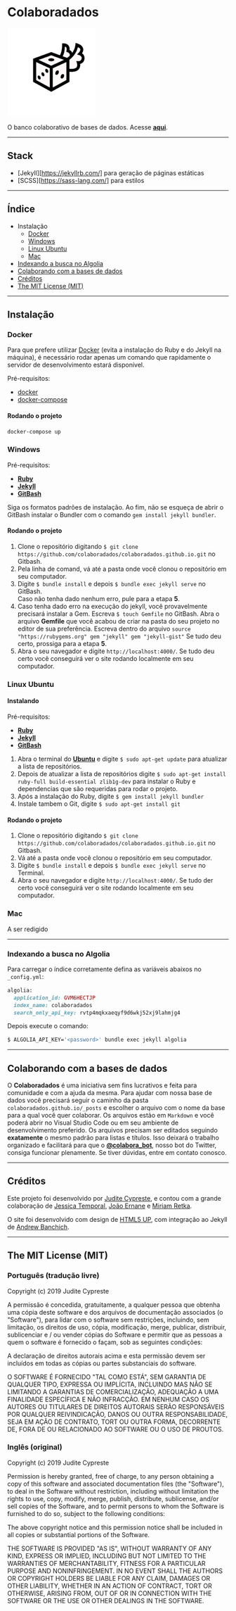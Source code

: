 # Colaboradados

<a href="https://colaboradados.github.io"> <img src="images/colaboradados.png" width="200"></a>

O banco colaborativo de bases de dados. Acesse [**aqui**](https://colaboradados.github.io).

---

## Stack

- [Jekyll][https://jekyllrb.com/] para geração de páginas estáticas
- [SCSS][https://sass-lang.com/] para estilos

---

## Índice

- Instalação
  - [Docker](#docker)
  - [Windows](#windows)
  - [Linux Ubuntu](#linux-ubuntu)
  - [Mac](#mac)
- [Indexando a busca no Algolia](#indexando-a-busca-no-Algolia)
- [Colaborando com a bases de dados](#colaborando-com-a-bases-de-dados)
- [Créditos](#créditos)
- [The MIT License (MIT)](<#the-mit-license-(mit)>)

---

## Instalação

### Docker

Para que prefere utilizar [Docker](https://www.docker.com/) (evita a instalação do Ruby e do Jekyll na máquina), é necessário rodar apenas um comando que rapidamente o servidor de desenvolvimento estará disponível.

Pré-requisitos:

- [docker](https://www.docker.com/)
- [docker-compose](https://docs.docker.com/compose/)

#### Rodando o projeto

`docker-compose up`

### Windows

Pré-requisitos:

- [**Ruby**](https://rubyinstaller.org/)
- [**Jekyll**](https://jekyllrb.com/docs/installation/windows/)
- [**GitBash**](https://gitforwindows.org/)

Siga os formatos padrões de instalação.
Ao fim, não se esqueça de abrir o GitBash instalar o Bundler com o comando `gem install jekyll bundler`.

#### Rodando o projeto

1. Clone o repositório digitando `$ git clone https://github.com/colaboradados/colaboradados.github.io.git` no Gitbash.
2. Pela linha de comand, vá até a pasta onde você clonou o repositório em seu computador.
3. Digite `$ bundle install` e depois `$ bundle exec jekyll serve` no GitBash.  
   Caso não tenha dado nenhum erro, pule para a etapa **5**.
4. Caso tenha dado erro na execução do jekyll, você provavelmente precisará instalar a Gem. Escreva `$ touch Gemfile` no GitBash. Abra o arquivo **Gemfile** que você acabou de criar na pasta do seu projeto no editor de sua preferência. Escreva dentro do arquivo `source "https://rubygems.org" gem "jekyll" gem "jekyll-gist"`
   Se tudo deu certo, prossiga para a etapa **5**.
5. Abra o seu navegador e digite `http://localhost:4000/`. Se tudo deu certo você conseguirá ver o site rodando localmente em seu computador.

### Linux Ubuntu

#### Instalando

Pré-requisitos:

- [**Ruby**](https://jekyllrb.com/docs/installation/ubuntu/)
- [**Jekyll**](https://jekyllrb.com/docs/installation/ubuntu/)
- [**GitBash**](https://git-scm.com/download/linux)

1. Abra o terminal do [**Ubuntu**](https://www.ubuntu.com/) e digite `$ sudo apt-get update` para atualizar a lista de repositórios.
2. Depois de atualizar a lista de repositórios digite `$ sudo apt-get install ruby-full build-essential zlib1g-dev` para instalar o Ruby e dependencias que são requeridas para rodar o projeto.
3. Após a instalação do Ruby, digite `$ gem install jekyll bundler`
4. Instale tambem o Git, digite `$ sudo apt-get install git`

#### Rodando o projeto

1. Clone o repositório digitando `$ git clone https://github.com/colaboradados/colaboradados.github.io.git` no Gitbash.
2. Vá até a pasta onde você clonou o repositório em seu computador.
3. Digite `$ bundle install` e depois `$ bundle exec jekyll serve` no Terminal.
4. Abra o seu navegador e digite `http://localhost:4000/`. Se tudo der certo você conseguirá ver o site rodando localmente em seu computador.

### Mac

A ser redigido

---

### Indexando a busca no Algolia

Para carregar o índice corretamente defina as variáveis abaixos no `_config.yml`:

```ruby
algolia:
  application_id: GVM6HECTJP
  index_name: colaboradados
  search_only_api_key: rvtp4mqkxaeqyf9d6wkj52xj9lahmjg4
```

Depois execute o comando:

```bash
$ ALGOLIA_API_KEY='<password>' bundle exec jekyll algolia
```

---

## Colaborando com a bases de dados

O **Colaboradados** é uma iniciativa sem fins lucrativos e feita para comunidade e com a ajuda da mesma. Para ajudar com nossa base de dados você precisará seguir o caminho da pasta `colaboradados.github.io/_posts` e escolher o arquivo com o nome da base para a qual você quer colaborar. Os arquivos estão em `Markdown` e você poderá abrir no Visual Studio Code ou em seu ambiente de desenvolvimento preferido. Os arquivos precisam ser editados seguindo **exatamente** o mesmo padrão para listas e títulos. Isso deixará o trabalho organizado e facilitará para que o [**@colabora_bot**](https://twitter.com/colabora_bot), nosso bot do Twitter, consiga funcionar plenamente.
Se tiver dúvidas, entre em contato conosco.

---

## Créditos

Este projeto foi desenvolvido por [Judite Cypreste](https://juditecypreste.github.io), e contou com a grande colaboração de [Jessica Temporal](https://github.com/jtemporal), [João Ernane](https://github.com/jovemadulto) e [Miriam Retka](https://github.com/Auralcat).

O site foi desenvolvido com design de [HTML5 UP](http://html5up.net), com integração ao Jekyll de [Andrew Banchich](https://github.com/andrewbanchich/phantom-jekyll-theme).

---

## The MIT License (MIT)

### Português (tradução livre)

Copyright (c) 2019 Judite Cypreste

A permissão é concedida, gratuitamente, a qualquer pessoa que obtenha uma cópia deste software e dos arquivos de documentação associados (o "Software"), para lidar com o software sem restrições, incluindo, sem limitação, os direitos de uso, cópia, modificação, merge, publicar, distribuir, sublicenciar e / ou vender cópias do Software e permitir que as pessoas a quem o software é fornecido o façam, sob as seguintes condições:

A declaração de direitos autorais acima e esta permissão devem ser incluídos em todas as cópias ou partes substanciais do software.

O SOFTWARE É FORNECIDO "TAL COMO ESTÁ", SEM GARANTIA DE QUALQUER TIPO, EXPRESSA OU IMPLÍCITA, INCLUINDO MAS NÃO SE LIMITANDO A GARANTIAS DE COMERCIALIZAÇÃO, ADEQUAÇÃO A UMA FINALIDADE ESPECÍFICA E NÃO INFRACÇÃO. EM NENHUM CASO OS AUTORES OU TITULARES DE DIREITOS AUTORAIS SERÃO RESPONSÁVEIS POR QUALQUER REIVINDICAÇÃO, DANOS OU OUTRA RESPONSABILIDADE, SEJA EM AÇÃO DE CONTRATO, TORT OU OUTRA FORMA, DECORRENTE DE, FORA DE OU RELACIONADO AO SOFTWARE OU O USO DE PROUTOS.

### Inglês (original)

Copyright (c) 2019 Judite Cypreste

Permission is hereby granted, free of charge, to any person obtaining a copy of this software and associated documentation files (the "Software"), to deal in the Software without restriction, including without limitation the rights to use, copy, modify, merge, publish, distribute, sublicense, and/or sell copies of the Software, and to permit persons to whom the Software is furnished to do so, subject to the following conditions:

The above copyright notice and this permission notice shall be included in all copies or substantial portions of the Software.

THE SOFTWARE IS PROVIDED "AS IS", WITHOUT WARRANTY OF ANY KIND, EXPRESS OR IMPLIED, INCLUDING BUT NOT LIMITED TO THE WARRANTIES OF MERCHANTABILITY, FITNESS FOR A PARTICULAR PURPOSE AND NONINFRINGEMENT. IN NO EVENT SHALL THE AUTHORS OR COPYRIGHT HOLDERS BE LIABLE FOR ANY CLAIM, DAMAGES OR OTHER LIABILITY, WHETHER IN AN ACTION OF CONTRACT, TORT OR OTHERWISE, ARISING FROM, OUT OF OR IN CONNECTION WITH THE SOFTWARE OR THE USE OR OTHER DEALINGS IN THE SOFTWARE.
